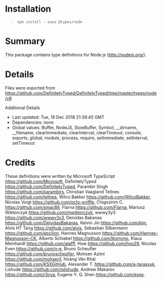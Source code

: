 # Installation
> `npm install --save @types/node`

# Summary
This package contains type definitions for Node.js (http://nodejs.org/).

# Details
Files were exported from https://github.com/DefinitelyTyped/DefinitelyTyped/tree/master/types/node/v9

Additional Details
 * Last updated: Tue, 18 Dec 2018 21:38:45 GMT
 * Dependencies: none
 * Global values: Buffer, NodeJS, SlowBuffer, Symbol, __dirname, __filename, clearImmediate, clearInterval, clearTimeout, console, exports, global, module, process, require, setImmediate, setInterval, setTimeout

# Credits
These definitions were written by Microsoft TypeScript <https://github.com/Microsoft>, DefinitelyTyped <https://github.com/DefinitelyTyped>, Parambir Singh <https://github.com/parambirs>, Christian Vaagland Tellnes <https://github.com/tellnes>, Wilco Bakker <https://github.com/WilcoBakker>, Nicolas Voigt <https://github.com/octo-sniffle>, Chigozirim C. <https://github.com/smac89>, Flarna <https://github.com/Flarna>, Mariusz Wiktorczyk <https://github.com/mwiktorczyk>, wwwy3y3 <https://github.com/wwwy3y3>, Deividas Bakanas <https://github.com/DeividasBakanas>, Kelvin Jin <https://github.com/kjin>, Alvis HT Tang <https://github.com/alvis>, Sebastian Silbermann <https://github.com/eps1lon>, Hannes Magnusson <https://github.com/Hannes-Magnusson-CK>, Alberto Schiabel <https://github.com/jkomyno>, Klaus Meinhardt <https://github.com/ajafff>, Huw <https://github.com/hoo29>, Nicolas Even <https://github.com/n-e>, Bruno Scheufler <https://github.com/brunoscheufler>, Mohsen Azimi <https://github.com/mohsen1>, Hoàng Văn Khải <https://github.com/KSXGitHub>, Alexander T. <https://github.com/a-tarasyuk>, Lishude <https://github.com/islishude>, Andrew Makarov <https://github.com/r3nya>, Eugene Y. Q. Shen <https://github.com/eyqs>.
